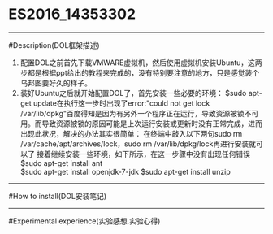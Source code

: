# ES2016_14353302
***
#Description(DOL框架描述)
 1. 配置DOL之前首先下载VMWARE虚拟机，然后使用虚拟机安装Ubuntu，这两步都是根据ppt给出的教程来完成的，没有特别要注意的地方，只是感觉装个乌邦图要好久的样子。
 2. 装好Ubuntu之后就开始配置DOL了，首先安装一些必要的环境：
$sudo apt-get update在执行这一步时出现了error:"could not get lock /var/lib/dpkg"百度得知是因为有另外一个程序正在运行，导致资源被锁不可用。而导致资源被锁的原因可能是上次运行安装或更新时没有正常完成，进而出现此状况，解决的办法其实很简单：
在终端中敲入以下两句sudo rm /var/cache/apt/archives/lock，sudo rm /var/lib/dpkg/lock再进行安装就可以了
接着继续安装一些环境，如下所示，在这一步骤中没有出现任何错误
$sudo apt-get install ant  
$sudo apt-get install openjdk-7-jdk
$sudo apt-get install unzip
***
#How to install(DOL安装笔记)
***
#Experimental experience(实验感想.实验心得)
